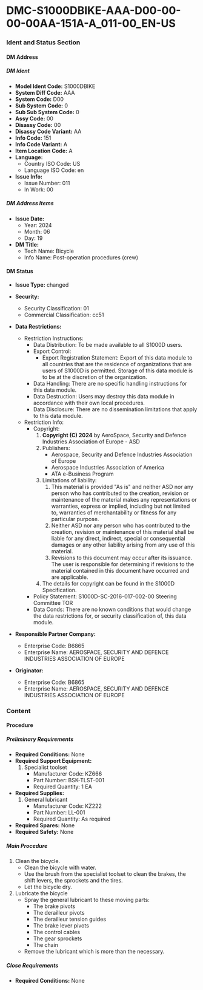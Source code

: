 DMC-S1000DBIKE-AAA-D00-00-00-00AA-151A-A_011-00_EN-US
==============================================

### Ident and Status Section

#### DM Address

##### DM Ident
* **Model Ident Code:** S1000DBIKE
* **System Diff Code:** AAA
* **System Code:** D00
* **Sub System Code:** 0
* **Sub Sub System Code:** 0
* **Assy Code:** 00
* **Disassy Code:** 00
* **Disassy Code Variant:** AA
* **Info Code:** 151
* **Info Code Variant:** A
* **Item Location Code:** A
* **Language:**
	+ Country ISO Code: US
	+ Language ISO Code: en
* **Issue Info:**
	+ Issue Number: 011
	+ In Work: 00

##### DM Address Items
* **Issue Date:**
	+ Year: 2024
	+ Month: 06
	+ Day: 19
* **DM Title:**
	+ Tech Name: Bicycle
	+ Info Name: Post-operation procedures (crew)

#### DM Status
* **Issue Type:** changed
* **Security:**
	+ Security Classification: 01
	+ Commercial Classification: cc51
* **Data Restrictions:**
	+ Restriction Instructions:
		- Data Distribution: To be made available to all S1000D users.
		- Export Control:
			- Export Registration Statement: 
				Export of this data module to all countries that are the residence of organizations that are users of S1000D is permitted. Storage of this data module is to be at the discretion of the organization.
		- Data Handling: There are no specific handling instructions for this data module.
		- Data Destruction: Users may destroy this data module in accordance with their own local procedures.
		- Data Disclosure: There are no dissemination limitations that apply to this data module.
	+ Restriction Info:
		- Copyright:
			1. **Copyright (C) 2024** by AeroSpace, Security and Defence Industries Association of Europe - ASD
			2. Publishers:
				* Aerospace, Security and Defence Industries Association of Europe
				* Aerospace Industries Association of America
				* ATA e-Business Program
			3. Limitations of liability:
				1. This material is provided "As is" and neither ASD nor any person who has contributed to the creation, revision or maintenance of the material makes any representations or warranties, express or implied, including but not limited to, warranties of merchantability or fitness for any particular purpose.
				2. Neither ASD nor any person who has contributed to the creation, revision or maintenance of this material shall be liable for any direct, indirect, special or consequential damages or any other liability arising from any use of this material.
				3. Revisions to this document may occur after its issuance. The user is responsible for determining if revisions to the material contained in this document have occurred and are applicable.
			4. The details for copyright can be found in the S1000D Specification.
		- Policy Statement: S1000D-SC-2016-017-002-00 Steering Committee TOR
		- Data Conds: There are no known conditions that would change the data restrictions for, or security classification of, this data module.

* **Responsible Partner Company:**
	+ Enterprise Code: B6865
	+ Enterprise Name: AEROSPACE, SECURITY AND DEFENCE INDUSTRIES ASSOCIATION OF EUROPE
* **Originator:**
	+ Enterprise Code: B6865
	+ Enterprise Name: AEROSPACE, SECURITY AND DEFENCE INDUSTRIES ASSOCIATION OF EUROPE

### Content

#### Procedure

##### Preliminary Requirements

* **Required Conditions:** None
* **Required Support Equipment:**
	1. Specialist toolset
		- Manufacturer Code: KZ666
		- Part Number: BSK-TLST-001
		- Required Quantity: 1 EA
* **Required Supplies:**
	1. General lubricant
		- Manufacturer Code: KZ222
		- Part Number: LL-001
		- Required Quantity: As required
* **Required Spares:** None
* **Required Safety:** None

##### Main Procedure

1. Clean the bicycle.
	* Clean the bicycle with water.
	* Use the brush from the specialist toolset to clean the brakes, the shift levers, the sprockets and the tires.
	* Let the bicycle dry.
2. Lubricate the bicycle
	* Spray the general lubricant to these moving parts:
		+ The brake pivots
		+ The derailleur pivots
		+ The derailleur tension guides
		+ The brake lever pivots
		+ The control cables
		+ The gear sprockets
		+ The chain
	* Remove the lubricant which is more than the necessary.

##### Close Requirements

* **Required Conditions:** None